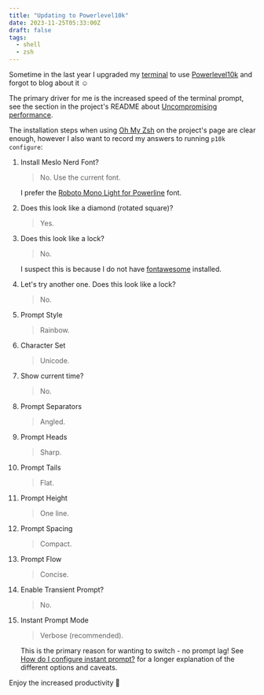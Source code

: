 ```yaml
---
title: "Updating to Powerlevel10k"
date: 2023-11-25T05:33:00Z
draft: false
tags: 
  - shell
  - zsh
---
```

Sometime in the last year I upgraded my [terminal](../supercharging-your-terminal) to use [Powerlevel10k](https://github.com/romkatv/powerlevel10k) and forgot to blog about it ☺️

The primary driver for me is the increased speed of the terminal prompt, see the section in the project's README about [Uncompromising performance](https://github.com/romkatv/powerlevel10k#uncompromising-performance).

The installation steps when using [Oh My Zsh](https://github.com/romkatv/powerlevel10k#oh-my-zsh) on the project's page are clear enough, however I also want to record my answers to running `p10k configure`:

1. Install Meslo Nerd Font?
   > No. Use the current font.

   I prefer the [Roboto Mono Light for Powerline](../supercharging-your-terminal) font.

2. Does this look like a diamond (rotated square)?
   > Yes.

3. Does this look like a lock?
   > No.

   I suspect this is because I do not have [fontawesome](https://fontawesome.com) installed.

4. Let's try another one. Does this look like a lock?
   > No.

5. Prompt Style
   > Rainbow.

6. Character Set
   > Unicode.

7. Show current time?
   > No.

8. Prompt Separators
   > Angled.

9. Prompt Heads
   > Sharp.

10. Prompt Tails
    > Flat.

11. Prompt Height
    > One line.

12. Prompt Spacing
    > Compact.

13. Prompt Flow
    > Concise.

14. Enable Transient Prompt?
    > No.

15. Instant Prompt Mode
    > Verbose (recommended).

    This is the primary reason for wanting to switch - no prompt lag! See [How do I configure instant prompt?](https://github.com/romkatv/powerlevel10k/blob/master/README.md#how-do-i-configure-instant-prompt) for a longer explanation of the different options and caveats.

Enjoy the increased productivity 🚀
